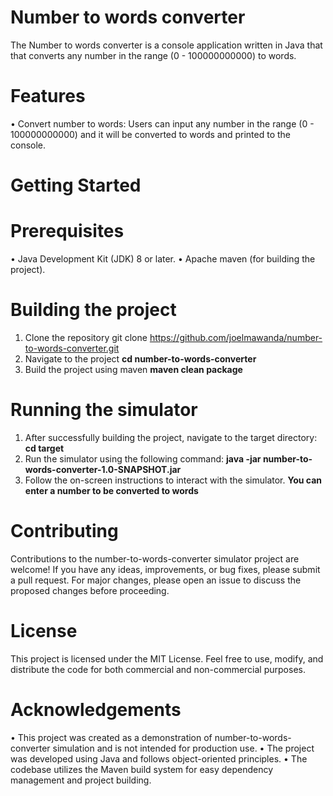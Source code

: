 # Number to words converter
The Number to words converter is a console application written in Java that that converts any number in the range (0 - 100000000000) to words.

# Features
•	Convert number to  words: Users can input any number in the range (0 - 100000000000) and it will be converted to words and printed to the console.

# Getting Started
# Prerequisites
•	Java Development Kit (JDK) 8 or later.
•	Apache maven (for building the project).

# Building the project
  1. Clone the repository git clone https://github.com/joelmawanda/number-to-words-converter.git
  2. Navigate to the project **cd number-to-words-converter**
  3. Build the project using maven **maven clean package**
  
# Running the simulator
  1. After successfully building the project, navigate to the target directory: **cd target**
  2. Run the simulator using the following command: **java -jar number-to-words-converter-1.0-SNAPSHOT.jar**
  3. Follow the on-screen instructions to interact with the simulator. **You can enter a number to be converted to words**
  
# Contributing
Contributions to the number-to-words-converter simulator project are welcome! If you have any ideas, improvements, or bug fixes, please submit a pull request. For major changes, please open an issue to discuss the proposed changes before proceeding.

# License
This project is licensed under the MIT License. Feel free to use, modify, and distribute the code for both commercial and non-commercial purposes.

# Acknowledgements
•	This project was created as a demonstration of number-to-words-converter simulation and is not intended for production use.
•	The project was developed using Java and follows object-oriented principles.
•	The codebase utilizes the Maven build system for easy dependency management and project building.
